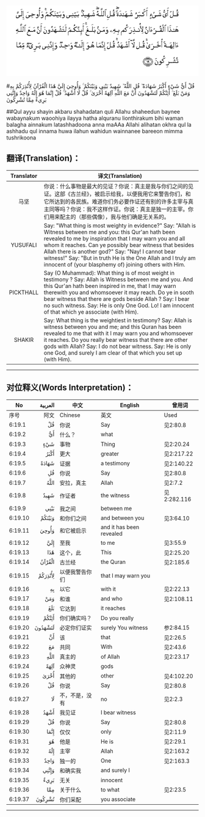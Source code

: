 ![006:019](images/006_019.gif)

#قُلْ أَيُّ شَيْءٍ أَكْبَرُ شَهَادَةً ۖ قُلِ اللَّهُ ۖ شَهِيدٌ بَيْنِي وَبَيْنَكُمْ ۚ وَأُوحِيَ إِلَيَّ هَٰذَا الْقُرْآنُ لِأُنْذِرَكُمْ بِهِ وَمَنْ بَلَغَ ۚ أَئِنَّكُمْ لَتَشْهَدُونَ أَنَّ مَعَ اللَّهِ آلِهَةً أُخْرَىٰ ۚ قُلْ لَا أَشْهَدُ ۚ قُلْ إِنَّمَا هُوَ إِلَٰهٌ وَاحِدٌ وَإِنَّنِي بَرِيءٌ مِمَّا تُشْرِكُونَ 

##Qul ayyu shayin akbaru shahadatan quli Allahu shaheedun baynee wabaynakum waoohiya ilayya hatha alquranu lionthirakum bihi waman balagha ainnakum latashhadoona anna maAAa Allahi alihatan okhra qul la ashhadu qul innama huwa ilahun wahidun wainnanee bareeon mimma tushrikoona 

## 翻译(Translation)：

| Translator | 译文(Translation)                                            |
| :--------: | ------------------------------------------------------------ |
|    马坚    | 你说：什么事物是最大的见证？你说：真主是我与你们之间的见证。这部《古兰经》，被启示给我，以便我用它来警告你们，和它所达到的各民族。难道你们务必要作证还有别的许多主宰与真主同等吗？你说：我不这样作证。你说：真主是独一的主宰。你们用来配主的（那些偶像），我与他们确是无关系的。 |
|  YUSUFALI  | Say: "What thing is most weighty in evidence?" Say: "Allah is Witness between me and you: this Qur'an hath been revealed to me by inspiration that I may warn you and all whom it reaches. Can ye possibly bear witness that besides Allah there is another god?" Say: "Nay! I cannot bear witness!" Say: "But in truth He is the One Allah and I truly am innocent of (your blasphemy of) joining others with Him. |
| PICKTHALL  | Say (O Muhammad): What thing is of most weight in testimony ? Say: Allah is Witness between me and you. And this Qur'an hath been inspired in me, that I may warn therewith you and whomsoever it may reach. Do ye in sooth bear witness that there are gods beside Allah ? Say: I bear no such witness. Say: He is only One God. Lo! I am innocent of that which ye associate (with Him). |
|   SHAKIR   | Say: What thing is the weightiest in testimony? Say: Allah is witness between you and me; and this Quran has been revealed to me that with it I may warn you and whomsoever it reaches. Do you really bear witness that there are other gods with Allah? Say: I do not bear witness. Say: He is only one God, and surely I am clear of that which you set up (with Him). |

---

## 对位释义(Words Interpretation)：

| No   | العربية | 中文    | English | 曾用词 |
| ---- | ------: | ------- | ------- | ------ |
| 序号 |    阿文 | Chinese | 英文    | Used   |
| 6:19.1  | قُلْ      | 你说           | Say                      | 见2:80.8    |
| 6:19.2  | أَيُّ      | 什么？         | what                     |             |
| 6:19.3  | شَيْءٍ     | 事物           | Thing                    | 见2:20.24   |
| 6:19.4  | أَكْبَرُ    | 更大           | greater                  | 见2:217.22  |
| 6:19.5  | شَهَادَةً   | 证据           | a testimony              | 见2:140.22  |
| 6:19.6  | قُلِ      | 你说           | Say                      | 见2:80.8    |
| 6:19.7  | اللَّهُ    | 安拉，真主     | Allah                    | 见2:7.2     |
| 6:19.8  | شَهِيدٌ    | 作证者         | the witness              | 见2:282.116 |
| 6:19.9  | بَيْنِي    | 我之间         | between me               |             |
| 6:19.10 | وَبَيْنَكُمْ  | 和你们之间     | and between you          | 见3:64.10   |
| 6:19.11 | وَأُوحِيَ   | 和它被启示     | and it has been revealed |             |
| 6:19.12 | إِلَيَّ     | 至我           | to me                    | 见3:55.9    |
| 6:19.13 | هَٰذَا     | 这个，此       | This                     | 见2:25.20   |
| 6:19.14 | الْقُرْآنُ  | 古兰经         | the Quran                | 见2:185.6   |
| 6:19.15 | لِأُنْذِرَكُمْ | 以便我警告你们 | that I may warn you      |             |
| 6:19.16 | بِهِ      | 以它           | with it                  | 见2:22.13   |
| 6:19.17 | وَمَنْ     | 和谁           | and who                  | 见2:108.11  |
| 6:19.18 | بَلَغَ     | 它达到         | it reaches               |             |
| 6:19.19 | أَئِنَّكُمْ   | 你们确实吗？   | Do you really            |             |
| 6:19.20 | لَتَشْهَدُونَ | 必定你们证实   | surely You witness       | 参2:84.15   |
| 6:19.21 | أَنَّ      | 该             | that                     | 见2:26.5    |
| 6:19.22 | مَعَ      | 共同           | With                     | 见2:43.6    |
| 6:19.23 | اللَّهِ    | 真主的         | of Allah                 | 见2:23.17   |
| 6:19.24 | آلِهَةً    | 众神灵         | gods                     |             |
| 6:19.25 | أُخْرَىٰ    | 其他的         | other                    | 见4:102.20  |
| 6:19.26 | قُلْ      | 你说           | Say                      | 见2:80.8    |
| 6:19.27 | لَا      | 不，不是，没有 | no                       | 见2:2.3     |
| 6:19.28 | أَشْهَدُ    | 我见证         | I bear witness           |             |
| 6:19.29 | قُلْ      | 你说           | Say                      | 见2:80.8    |
| 6:19.30 | إِنَّمَا    | 仅仅           | only                     | 见2:11.9    |
| 6:19.31 | هُوَ      | 他是           | He is                    | 见2:29.1    |
| 6:19.32 | إِلَٰهٌ     | 主宰           | Allah                    | 见2:163.2   |
| 6:19.33 | وَاحِدٌ    | 独一的         | One                      | 见2:163.3   |
| 6:19.34 | وَإِنَّنِي   | 和确实我       | and surely I             |             |
| 6:19.35 | بَرِيءٌ    | 无关           | innocent                 |             |
| 6:19.36 | مِمَّا     | 关于什么       | to what                  | 见2:23.5    |
| 6:19.37 | تُشْرِكُونَ  | 你们采配       | you associate            |             |

---
